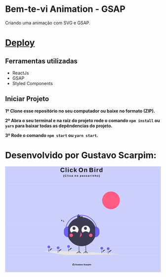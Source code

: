 # Bem-te-vi Animation - GSAP

Criando uma animação com SVG e GSAP.
# <a href="https://bem-te-vi.netlify.app/" target="_blank">Deploy</a>

## Ferramentas utilizadas

* ReactJs
* GSAP
* Styled Components

## Iniciar Projeto

<b>1º Clone esse repositório no seu computador ou baixe no formato (ZIP).</b>

<b>2º Abra o seu terminal e na raiz do projeto rode o comando `npm install` ou `yarn` para baixar todas as depêndencias do projeto.</b>

<b>3º Rode o comando `npm start` ou `yarn start`.</b>

# Desenvolvido por Gustavo Scarpim:
![Projeto em ação](./src/Assets/bem-te-vi.gif)
